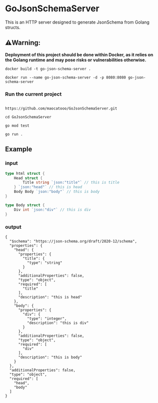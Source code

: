 #  GoJsonSchemaServer

This is an HTTP server designed to generate JsonSchema from Golang structs.

## ⚠️Warning:

**Deployment of this project should be done within Docker, as it relies on the Golang runtime and may pose risks or vulnerabilities otherwise.**
```shell
docker build -t go-json-schema-server . 

docker run --name go-json-schema-server -d -p 8080:8080 go-json-schema-server
```
### Run the current project
```shell

https://github.com/maocatooo/GoJsonSchemaServer.git

cd GoJsonSchemaServer

go mod test 

go run .

```


## Example



### input
```go
type html struct {
    Head struct {
        Title string `json:"title"` // this is title
    } `json:"head"` // this is head
    Body Body `json:"body"` // this is body
}

type Body struct {
    Div int `json:"div"` // this is div
}
```
### output
```json5
{
  "$schema": "https://json-schema.org/draft/2020-12/schema",
  "properties": {
    "head": {
      "properties": {
        "title": {
          "type": "string"
        }
      },
      "additionalProperties": false,
      "type": "object",
      "required": [
        "title"
      ],
      "description": "this is head"
    },
    "body": {
      "properties": {
        "div": {
          "type": "integer",
          "description": "this is div"
        }
      },
      "additionalProperties": false,
      "type": "object",
      "required": [
        "div"
      ],
      "description": "this is body"
    }
  },
  "additionalProperties": false,
  "type": "object",
  "required": [
    "head",
    "body"
  ]
}

```

